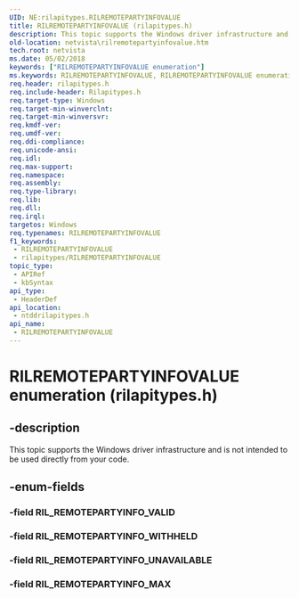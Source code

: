 ```yaml
---
UID: NE:rilapitypes.RILREMOTEPARTYINFOVALUE
title: RILREMOTEPARTYINFOVALUE (rilapitypes.h)
description: This topic supports the Windows driver infrastructure and is not intended to be used directly from your code.
old-location: netvista\rilremotepartyinfovalue.htm
tech.root: netvista
ms.date: 05/02/2018
keywords: ["RILREMOTEPARTYINFOVALUE enumeration"]
ms.keywords: RILREMOTEPARTYINFOVALUE, RILREMOTEPARTYINFOVALUE enumeration [Network Drivers Starting with Windows Vista], RIL_REMOTEPARTYINFO_MAX, RIL_REMOTEPARTYINFO_UNAVAILABLE, RIL_REMOTEPARTYINFO_WITHHELD, netvista.rilremotepartyinfovalue, ntddrilapitypes/RILREMOTEPARTYINFOVALUE, ntddrilapitypes/RIL_REMOTEPARTYINFO_MAX, ntddrilapitypes/RIL_REMOTEPARTYINFO_UNAVAILABLE, ntddrilapitypes/RIL_REMOTEPARTYINFO_WITHHELD
req.header: rilapitypes.h
req.include-header: Rilapitypes.h
req.target-type: Windows
req.target-min-winverclnt: 
req.target-min-winversvr: 
req.kmdf-ver: 
req.umdf-ver: 
req.ddi-compliance: 
req.unicode-ansi: 
req.idl: 
req.max-support: 
req.namespace: 
req.assembly: 
req.type-library: 
req.lib: 
req.dll: 
req.irql: 
targetos: Windows
req.typenames: RILREMOTEPARTYINFOVALUE
f1_keywords:
 - RILREMOTEPARTYINFOVALUE
 - rilapitypes/RILREMOTEPARTYINFOVALUE
topic_type:
 - APIRef
 - kbSyntax
api_type:
 - HeaderDef
api_location:
 - ntddrilapitypes.h
api_name:
 - RILREMOTEPARTYINFOVALUE
---
```


# RILREMOTEPARTYINFOVALUE enumeration (rilapitypes.h)


## -description

This topic supports the Windows driver infrastructure and is not intended to be used directly from your code.

## -enum-fields

### -field RIL_REMOTEPARTYINFO_VALID

### -field RIL_REMOTEPARTYINFO_WITHHELD

### -field RIL_REMOTEPARTYINFO_UNAVAILABLE

### -field RIL_REMOTEPARTYINFO_MAX

